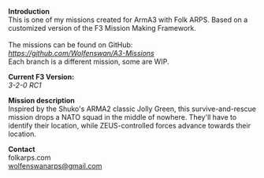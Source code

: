 <b>Introduction</b><br/>
This is one of my missions created for ArmA3 with Folk ARPS. Based on a customized version of the F3 Mission Making Framework.<br/><br/>
The missions can be found on GitHub:<br/>
<i>https://github.com/Wolfenswan/A3-Missions</i><br/>
Each branch is a different mission, some are WIP.<br/>

<b>Current F3 Version:</b><br/>
<i>3-2-0 RC1</i>

<b>Mission description</b><br/>
Inspired by the Shuko's ARMA2 classic Jolly Green, this survive-and-rescue mission drops a NATO squad in the middle of nowhere. They'll have to identify their location, while ZEUS-controlled forces advance towards their location.

<b>Contact</b><br/>
folkarps.com<br/>
wolfenswanarps@gmail.com<br/>